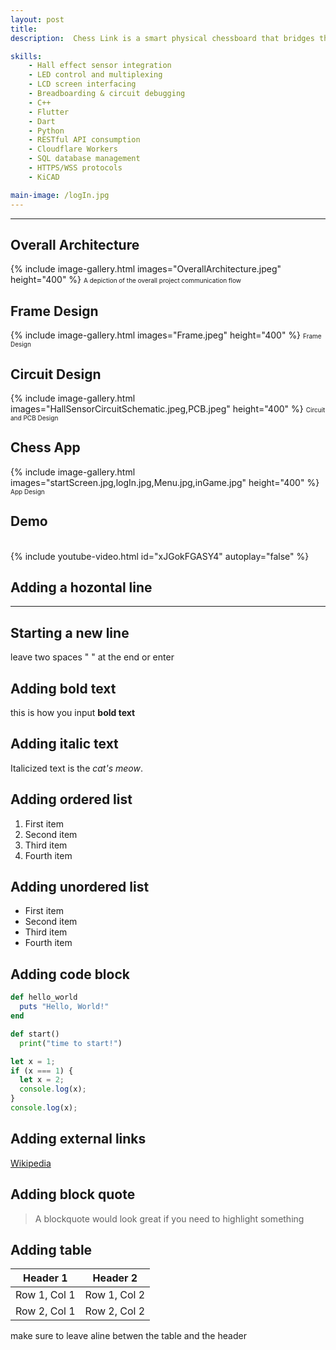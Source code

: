 ```yaml
---
layout: post
title: 
description:  Chess Link is a smart physical chessboard that bridges the gap between traditional tactile play and modern online connectivity. Designed in response to the rise of remote gaming during the COVID-19 pandemic, it allows users to play chess physically while connected to friends or AI opponents via a companion Android app. The board uses 64 Hall effect sensors and RGB LEDs to track piece movements and guide gameplay with intuitive lighting. An Arduino Giga manages local hardware, while Cloudflare Workers and Durable Objects handle real-time game logic and matchmaking. With Bluetooth and WiFi connectivity, Chess Link delivers a seamless, screen-free chess experience.

skills:
    - Hall effect sensor integration
    - LED control and multiplexing
    - LCD screen interfacing
    - Breadboarding & circuit debugging
    - C++
    - Flutter 
    - Dart
    - Python
    - RESTful API consumption
    - Cloudflare Workers
    - SQL database management
    - HTTPS/WSS protocols
    - KiCAD

main-image: /logIn.jpg
---
```


---

## Overall Architecture
{% include image-gallery.html images="OverallArchitecture.jpeg" height="400" %}
<span style="font-size: 10px">A depiction of the overall project communication flow</span>

## Frame Design
{% include image-gallery.html images="Frame.jpeg" height="400" %}
<span style="font-size: 10px">Frame Design</span>

## Circuit Design
{% include image-gallery.html images="HallSensorCircuitSchematic.jpeg,PCB.jpeg" height="400" %}
<span style="font-size: 10px">Circuit and PCB Design</span>

## Chess App
{% include image-gallery.html images="startScreen.jpg,logIn.jpg,Menu.jpg,inGame.jpg" height="400" %}
<span style="font-size: 10px">App Design</span>


## Demo
<br>
{% include youtube-video.html id="xJGokFGASY4" autoplay="false" %}

<br>

## Adding a hozontal line
---

## Starting a new line
leave two spaces "  " at the end or enter <br>

## Adding bold text
this is how you input **bold text**

## Adding italic text
Italicized text is the *cat's meow*.

## Adding ordered list
1. First item
2. Second item
3. Third item
4. Fourth item

## Adding unordered list
- First item
- Second item
- Third item
- Fourth item

## Adding code block
```ruby
def hello_world
  puts "Hello, World!"
end
```

```python
def start()
  print("time to start!")
```

```javascript
let x = 1;
if (x === 1) {
  let x = 2;
  console.log(x);
}
console.log(x);

```

## Adding external links
[Wikipedia](https://en.wikipedia.org)


## Adding block quote
> A blockquote would look great if you need to highlight something


## Adding table 

| Header 1 | Header 2 |
|----------|----------|
| Row 1, Col 1 | Row 1, Col 2 |
| Row 2, Col 1 | Row 2, Col 2 |

make sure to leave aline betwen the table and the header


